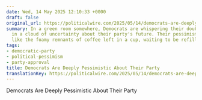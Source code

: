 ```yaml
---
date: Wed, 14 May 2025 12:10:33 +0000
draft: false
original_url: https://politicalwire.com/2025/05/14/democrats-are-deeply-pessimistic-about-their-party/
summary: In a green room somewhere, Democrats are whispering their doubts, wrapped
  in a cloud of uncertainty about their party's future. Their pessimism? It's palpable,
  like the foamy remnants of coffee left in a cup, waiting to be refilled with hope.
tags:
- democratic-party
- political-pessimism
- party-approval
title: Democrats Are Deeply Pessimistic About Their Party
translationKey: https://politicalwire.com/2025/05/14/democrats-are-deeply-pessimistic-about-their-party/
---
```


Democrats Are Deeply Pessimistic About Their Party